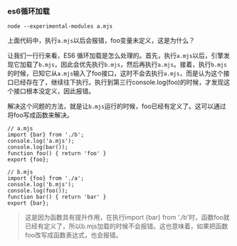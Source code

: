 ### es6循环加载

```
node --experimental-modules a.mjs
```

上面代码中，执行`a.mjs`以后会报错，foo变量未定义，这是为什么？

让我们一行行来看，ES6 循环加载是怎么处理的。首先，执行`a.mjs`以后，引擎发现它加载了`b.mjs`，因此会优先执行`b.mjs`，然后再执行`a.mjs`。接着，执行`b.mjs`的时候，已知它从`a.mjs`输入了foo接口，这时不会去执行`a.mjs`，而是认为这个接口已经存在了，继续往下执行。执行到第三行console.log(foo)的时候，才发现这个接口根本没定义，因此报错。

解决这个问题的方法，就是让`b.mjs`运行的时候，foo已经有定义了。这可以通过将foo写成函数来解决。

```
// a.mjs
import {bar} from './b';
console.log('a.mjs');
console.log(bar());
function foo() { return 'foo' }
export {foo};

// b.mjs
import {foo} from './a';
console.log('b.mjs');
console.log(foo());
function bar() { return 'bar' }
export {bar};
```


> 这是因为函数具有提升作用，在执行import {bar} from './b'时，函数foo就已经有定义了，所以b.mjs加载的时候不会报错。这也意味着，如果把函数foo改写成函数表达式，也会报错。
